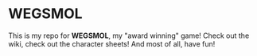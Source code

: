 # WEGSMOL

This is my repo for **WEGSMOL**, my "award winning" game! Check out the wiki, check out the character sheets! And most of all, have fun!
